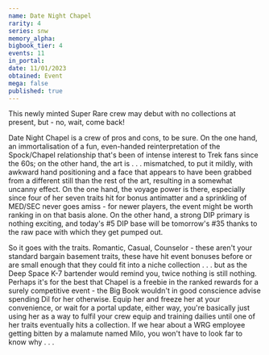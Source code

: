 ```yaml
---
name: Date Night Chapel
rarity: 4
series: snw
memory_alpha:
bigbook_tier: 4
events: 11
in_portal:
date: 11/01/2023
obtained: Event
mega: false
published: true
---
```


This newly minted Super Rare crew may debut with no collections at present, but - no, wait, come back!

Date Night Chapel is a crew of pros and cons, to be sure. On the one hand, an immortalisation of a fun, even-handed reinterpretation of the Spock/Chapel relationship that's been of intense interest to Trek fans since the 60s; on the other hand, the art is . . . mismatched, to put it mildly, with awkward hand positioning and a face that appears to have been grabbed from a different still than the rest of the art, resulting in a somewhat uncanny effect. On the one hand, the voyage power is there, especially since four of her seven traits hit for bonus antimatter and a sprinkling of MED/SEC never goes amiss - for newer players, the event might be worth ranking in on that basis alone. On the other hand, a strong DIP primary is nothing exciting, and today's #5 DIP base will be tomorrow's #35 thanks to the raw pace with which they get pumped out.

So it goes with the traits. Romantic, Casual, Counselor - these aren't your standard bargain basement traits, these have hit event bonuses before or are small enough that they could fit into a niche collection . . . but as the Deep Space K-7 bartender would remind you, twice nothing is still nothing. Perhaps it's for the best that Chapel is a freebie in the ranked rewards for a surely competitive event - the Big Book wouldn't in good conscience advise spending Dil for her otherwise. Equip her and freeze her at your convenience, or wait for a portal update, either way, you're basically just using her as a way to fulfil your crew equip and training dailies until one of her traits eventually hits a collection. If we hear about a WRG employee getting bitten by a malamute named Milo, you won't have to look far to know why . . .
